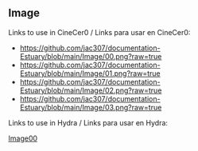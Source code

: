## Image

Links to use in CineCer0 / Links para usar en CineCer0:  

+ https://github.com/jac307/documentation-Estuary/blob/main/Image/00.png?raw=true
+ https://github.com/jac307/documentation-Estuary/blob/main/Image/01.png?raw=true
+ https://github.com/jac307/documentation-Estuary/blob/main/Image/02.png?raw=true
+ https://github.com/jac307/documentation-Estuary/blob/main/Image/03.png?raw=true

Links to use in Hydra / Links para usar en Hydra: 

[Image00](00.png)
